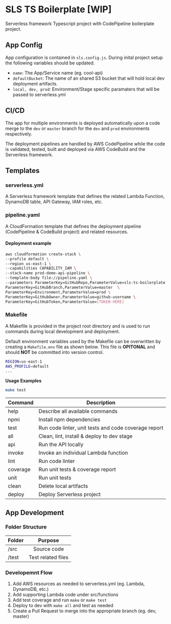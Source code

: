 # SLS TS Boilerplate [WIP]

Serverless framework Typescript project with CodePipeline boilerplate project.

## App Config

App configuration is contained in `sls.config.js`. During inital project setup the following variables
should be updated.

* `name`: The App/Service name (eg. cool-api)
* `defaultBucket`: The name of an shared S3 bucket that will hold local dev deployment artifacts.
* `local, dev, prod`: Environment/Stage specific paramaters that will be passed to serverless.yml

## CI/CD

The app for multiple environments is deployed automatically upon a code merge to the `dev` or `master` branch for the `dev` and `prod` environments respectively.

The deployment pipelines are handled by AWS CodePipeline while the code is validated, tested, built and deployed
via AWS CodeBuild and the Serverless framework.

## Templates

### serverless.yml
A Serverless framework template that defines the related Lambda Function, DynamoDB table, API Gateway, IAM roles, etc.

### pipeline.yaml
A CloudFormation template that defines the deployment pipeline (CodePipeline & CodeBuild project) and related resources.

#### Deployment example

```bash
aws cloudformation create-stack \
--profile default \
--region us-east-1 \
--capabilities CAPABILITY_IAM \
--stack-name prod-demo-api-pipeline \
--template-body file://pipeline.yaml \
--parameters ParameterKey=GitHubRepo,ParameterValue=sls-ts-boilerplate  \
ParameterKey=GitHubBranch,ParameterValue=master  \
ParameterKey=Environment,ParameterValue=prod \
ParameterKey=GitHubOwner,ParameterValue=github-username \
ParameterKey=GitHubToken,ParameterValue=[TOKEN-HERE]
```

### Makefile
A Makefile is provided in the project root directory and is used to run commands during local development and deployment.

Default environment variables used by the Makefile can be overwritten by creating a `Makefile.env` file as shown below. This file is **OPITONAL** and should **NOT** be committed into version control.

```bash
REGION=us-east-1
AWS_PROFILE=default
...
```

**Usage Examples**
```bash
make test
```

| Command   | Description |
| --------- | ----------- |
| help      | Describe all available commands |
| npmi   | Install npm dependencies |
| test      | Run code linter, unit tests and code coverage report |
| all      | Clean, lint, install & deploy to dev stage |
| api      | Run the API locally |
| invoke    | Invoke an individual Lambda function |
| lint      | Run code linter |
| coverage  | Run unit tests & coverage report |
| unit      | Run unit tests |
| clean     | Delete local artifacts |
| deploy     | Deploy Serverless project |


## App Development

### Folder Structure

| Folder        | Purpose       |
| ------------- |:-------------:|
|/src | Source code |
|/test | Test related files |

### Developemnt Flow
1. Add AWS resources as needed to serverless.yml (eg. Lambda, DynamoDB, etc.)
2. Add supporting Lambda code under src/functions
3. Add test coverage and run `make` or `make test`
4. Deploy to dev with `make all` and test as needed
5. Create a Pull Request to merge into the appropriate branch (eg. dev, master)
